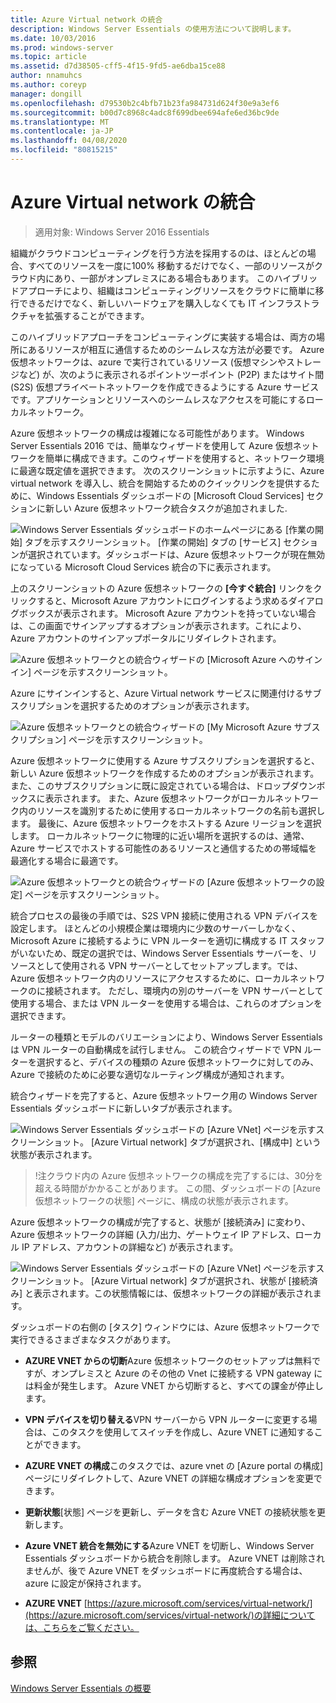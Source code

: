 ```yaml
---
title: Azure Virtual network の統合
description: Windows Server Essentials の使用方法について説明します。
ms.date: 10/03/2016
ms.prod: windows-server
ms.topic: article
ms.assetid: d7d38505-cff5-4f15-9fd5-ae6dba15ce88
author: nnamuhcs
ms.author: coreyp
manager: dongill
ms.openlocfilehash: d79530b2c4bfb71b23fa984731d624f30e9a3ef6
ms.sourcegitcommit: b00d7c8968c4adc8f699dbee694afe6ed36bc9de
ms.translationtype: MT
ms.contentlocale: ja-JP
ms.lasthandoff: 04/08/2020
ms.locfileid: "80815215"
---
```

# <a name="azure-virtual-network-integration"></a>Azure Virtual network の統合

>適用対象: Windows Server 2016 Essentials

組織がクラウドコンピューティングを行う方法を採用するのは、ほとんどの場合、すべてのリソースを一度に100% 移動するだけでなく、一部のリソースがクラウド内にあり、一部がオンプレミスにある場合もあります。 このハイブリッドアプローチにより、組織はコンピューティングリソースをクラウドに簡単に移行できるだけでなく、新しいハードウェアを購入しなくても IT インフラストラクチャを拡張することができます。

このハイブリッドアプローチをコンピューティングに実装する場合は、両方の場所にあるリソースが相互に通信するためのシームレスな方法が必要です。 Azure 仮想ネットワークは、azure で実行されているリソース (仮想マシンやストレージなど) が、次のように表示されるポイントツーポイント (P2P) またはサイト間 (S2S) 仮想プライベートネットワークを作成できるようにする Azure サービスです。アプリケーションとリソースへのシームレスなアクセスを可能にするローカルネットワーク。

Azure 仮想ネットワークの構成は複雑になる可能性があります。 Windows Server Essentials 2016 では、簡単なウィザードを使用して Azure 仮想ネットワークを簡単に構成できます。このウィザードを使用すると、ネットワーク環境に最適な既定値を選択できます。 次のスクリーンショットに示すように、Azure virtual network を導入し、統合を開始するためのクイックリンクを提供するために、Windows Essentials ダッシュボードの [Microsoft Cloud Services] セクションに新しい Azure 仮想ネットワーク統合タスクが追加されました.

![Windows Server Essentials ダッシュボードのホームページにある [作業の開始] タブを示すスクリーンショット。 [作業の開始] タブの [サービス] セクションが選択されています。ダッシュボードは、Azure 仮想ネットワークが現在無効になっている Microsoft Cloud Services 統合の下に表示されます。](media/azure-virtual-network-1.PNG)

上のスクリーンショットの Azure 仮想ネットワークの **[今すぐ統合]** リンクをクリックすると、Microsoft Azure アカウントにログインするよう求めるダイアログボックスが表示されます。 Microsoft Azure アカウントを持っていない場合は、この画面でサインアップするオプションが表示されます。これにより、Azure アカウントのサインアップポータルにリダイレクトされます。

![Azure 仮想ネットワークとの統合ウィザードの [Microsoft Azure へのサインイン] ページを示すスクリーンショット。](media/azure-virtual-network-2.PNG)

Azure にサインインすると、Azure Virtual network サービスに関連付けるサブスクリプションを選択するためのオプションが表示されます。

![Azure 仮想ネットワークとの統合ウィザードの [My Microsoft Azure サブスクリプション] ページを示すスクリーンショット。](media/azure-virtual-network-3.PNG)

Azure 仮想ネットワークに使用する Azure サブスクリプションを選択すると、新しい Azure 仮想ネットワークを作成するためのオプションが表示されます。また、このサブスクリプションに既に設定されている場合は、ドロップダウンボックスに表示されます。 また、Azure 仮想ネットワークがローカルネットワーク内のリソースを識別するために使用するローカルネットワークの名前も選択します。 最後に、Azure 仮想ネットワークをホストする Azure リージョンを選択します。 ローカルネットワークに物理的に近い場所を選択するのは、通常、Azure サービスでホストする可能性のあるリソースと通信するための帯域幅を最適化する場合に最適です。

![Azure 仮想ネットワークとの統合ウィザードの [Azure 仮想ネットワークの設定] ページを示すスクリーンショット。](media/azure-virtual-network-4.PNG)

統合プロセスの最後の手順では、S2S VPN 接続に使用される VPN デバイスを設定します。 ほとんどの小規模企業は環境内に少数のサーバーしかなく、Microsoft Azure に接続するように VPN ルーターを適切に構成する IT スタッフがいないため、既定の選択では、Windows Server Essentials サーバーを、リソースとして使用される VPN サーバーとしてセットアップします。では、Azure 仮想ネットワーク内のリソースにアクセスするために、ローカルネットワークのに接続されます。 ただし、環境内の別のサーバーを VPN サーバーとして使用する場合、または VPN ルーターを使用する場合は、これらのオプションを選択できます。

ルーターの種類とモデルのバリエーションにより、Windows Server Essentials は VPN ルーターの自動構成を試行しません。 この統合ウィザードで VPN ルーターを選択すると、デバイスの種類の Azure 仮想ネットワークに対してのみ、Azure で接続のために必要な適切なルーティング構成が通知されます。

統合ウィザードを完了すると、Azure 仮想ネットワーク用の Windows Server Essentials ダッシュボードに新しいタブが表示されます。

![Windows Server Essentials ダッシュボードの [Azure VNet] ページを示すスクリーンショット。 [Azure Virtual network] タブが選択され、[構成中] という状態が表示されます。](media/azure-virtual-network-5.PNG)

>!注クラウド内の Azure 仮想ネットワークの構成を完了するには、30分を超える時間がかかることがあります。 この間、ダッシュボードの [Azure 仮想ネットワークの状態] ページに、構成の状態が表示されます。

Azure 仮想ネットワークの構成が完了すると、状態が [接続済み] に変わり、Azure 仮想ネットワークの詳細 (入力/出力、ゲートウェイ IP アドレス、ローカル IP アドレス、アカウントの詳細など) が表示されます。

![Windows Server Essentials ダッシュボードの [Azure VNet] ページを示すスクリーンショット。 [Azure Virtual network] タブが選択され、状態が [接続済み] と表示されます。この状態情報には、仮想ネットワークの詳細が表示されます。](media/azure-virtual-network-6.PNG)

ダッシュボードの右側の [タスク] ウィンドウには、Azure 仮想ネットワークで実行できるさまざまなタスクがあります。

-   **AZURE VNET からの切断**Azure 仮想ネットワークのセットアップは無料ですが、オンプレミスと Azure のその他の Vnet に接続する VPN gateway には料金が発生します。 Azure VNET から切断すると、すべての課金が停止します。

-   **VPN デバイスを切り替える**VPN サーバーから VPN ルーターに変更する場合は、このタスクを使用してスイッチを作成し、Azure VNET に通知することができます。

-   **AZURE VNET の構成**このタスクでは、azure vnet の [Azure portal の構成] ページにリダイレクトして、Azure VNET の詳細な構成オプションを変更できます。

-   **更新状態**[状態] ページを更新し、データを含む Azure VNET の接続状態を更新します。

-   **Azure VNET 統合を無効にする**Azure VNET を切断し、Windows Server Essentials ダッシュボードから統合を削除します。 Azure VNET は削除されませんが、後で Azure VNET をダッシュボードに再度統合する場合は、azure に設定が保持されます。

-   **AZURE VNET** [https://azure.microsoft.com/services/virtual-network/](https://azure.microsoft.com/services/virtual-network/)の詳細については、こちらをご覧ください。

<a name="see-also"></a>参照
--------
[Windows Server Essentials の概要](get-started.md)
